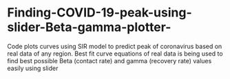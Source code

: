 # Finding-COVID-19-peak-using-slider-Beta-gamma-plotter-

Code plots curves using SIR model to predict peak of coronavirus based on real data of any region.
Best fit curve equations of real data is being used to find best possible Beta (contact rate) and gamma (recovery rate) values easily using slider 
